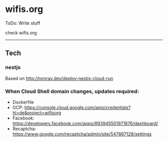 # wifis.org

ToDo: Write stuff

check wifis.org

---

## Tech

### nestjs
Based on http://tomray.dev/deploy-nestjs-cloud-run

### When Cloud Shell domain changes, updates required:
 - Dockerfile
 - GCP: https://console.cloud.google.com/apis/credentials?hl=de&project=wifisorg
 - Facebook: https://developers.facebook.com/apps/893945501971876/dashboard/
 - Recaptcha: https://www.google.com/recaptcha/admin/site/547867128/settings
